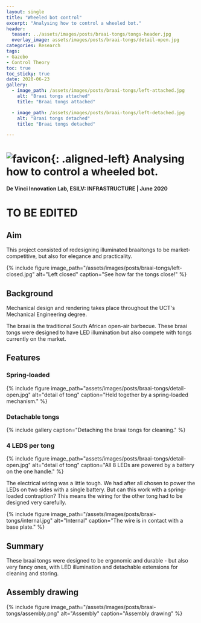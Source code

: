 ```yaml
---
layout: single
title: "Wheeled bot control"
excerpt: "Analysing how to control a wheeled bot."
header:
  teaser: ../assets/images/posts/braai-tongs/tongs-header.jpg
  overlay_image: assets/images/posts/braai-tongs/detail-open.jpg
categories: Research
tags:
- Gazebo
- Control Theory
toc: true
toc_sticky: true
date: 2020-06-23
gallery:
  - image_path: /assets/images/posts/braai-tongs/left-attached.jpg
    alt: "Braai tongs attached"
    title: "Braai tongs attached"

  - image_path: /assets/images/posts/braai-tongs/left-detached.jpg
    alt: "Braai tongs detached"
    title: "Braai tongs detached"

---
```


# ![favicon](/assets/images/favicon.jpg){: .aligned-left} Analysing how to control a wheeled bot.
**De Vinci Innovation Lab, ESILV: INFRASTRUCTURE | June 2020**

# TO BE EDITED

## Aim
This project consisted of redesigning illuminated braaitongs to be market-competitive, but also for elegance and practicality.

{%
include figure
image_path="/assets/images/posts/braai-tongs/left-closed.jpg"
alt="Left closed"
caption="See how far the tongs close!"
%}

## Background
Mechanical design and rendering takes place throughout the UCT's Mechanical Engineering degree.

The braai is the traditional South African open-air barbecue. These braai tongs were designed to have LED illumination but also compete with tongs currently on the market.

## Features
### Spring-loaded
{%
include figure
image_path="assets/images/posts/braai-tongs/detail-open.jpg"
alt="detail of tong"
caption="Held together by a spring-loaded mechanism."
%}

### Detachable tongs

{% include gallery caption="Detaching the braai tongs for cleaning." %}

### 4 LEDS per tong

{%
include figure
image_path="assets/images/posts/braai-tongs/detail-open.jpg"
alt="detail of tong"
caption="All 8 LEDs are powered by a battery on the one handle."
%}

The electrical wiring was a little tough. We had after all chosen to power the LEDs on two sides with a single battery. But can this work with a spring-loaded contraption? This means the wiring for the other tong had to be designed very carefully.

{%
include figure
image_path="/assets/images/posts/braai-tongs/internal.jpg"
alt="Internal"
caption="The wire is in contact with a base plate."
%}

## Summary
These braai tongs were designed to be ergonomic and durable - but also very fancy ones, with LED illumination and detachable extensions for cleaning and storing.

## Assembly drawing
{%
include figure
image_path="/assets/images/posts/braai-tongs/assembly.png"
alt="Assembly"
caption="Assembly drawing"
%}
